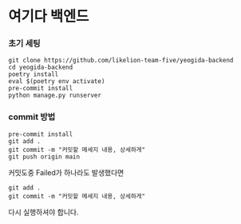 # 여기다 백엔드

### 초기 세팅

```
git clone https://github.com/likelion-team-five/yeogida-backend
cd yeogida-backend
poetry install
eval $(poetry env activate)
pre-commit install
python manage.py runserver
```

### commit 방법

```
pre-commit install
git add .
git commit -m "커밋할 메세지 내용, 상세하게"
git push origin main
```

커밋도중 Failed가 하나라도 발생했다면

```
git add .
git commit -m "커밋할 메세지 내용, 상세하게"
```

다시 실행하셔야 합니다.
